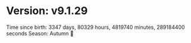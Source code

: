 # Version: v9.1.29
Time since birth: 3347 days, 80329 hours, 4819740 minutes, 289184400 seconds
Season: Autumn 🍁
